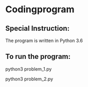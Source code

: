# Codingprogram

## Special Instruction:
The program is written in Python 3.6

## To run the program:
python3 problem_1.py

python3 problem_2.py


